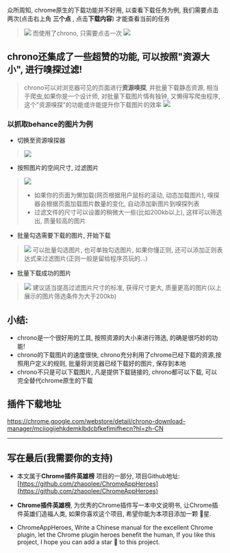 众所周知, chrome原生的下载功能并不好用, 以查看下载任务为例, 我们需要点击两次(点击右上角 **三个点** , 点击**下载内容**) 才能查看当前的任务
> ![](https://upload-images.jianshu.io/upload_images/3203841-9148044af050bce0.png?imageMogr2/auto-orient/strip%7CimageView2/2/w/1240)
而使用了chrono, 只需要点击一次
> ![](https://upload-images.jianshu.io/upload_images/3203841-4a1fe4f8fd059f77.png?imageMogr2/auto-orient/strip%7CimageView2/2/w/1240)

## chrono还集成了一些超赞的功能, 可以按照"资源大小", 进行嗅探过滤!
> chrono可以对浏览器可见的页面进行**资源嗅探**, 并批量下载静态资源, 相当于爬虫,如果你是一个设计师, 对批量下载图片情有独钟, 又懒得写爬虫程序, 这个"资源嗅探"的功能或许能提升你下载图片的效率
> ![](https://upload-images.jianshu.io/upload_images/3203841-15f7dbc3886ce27a.png?imageMogr2/auto-orient/strip%7CimageView2/2/w/1240)
### 以抓取behance的图片为例
- 切换至资源嗅探器
> ![](https://upload-images.jianshu.io/upload_images/3203841-f8b511543fc16bd6.png?imageMogr2/auto-orient/strip%7CimageView2/2/w/1240)
- 按照图片的空间尺寸, 过滤图片
> ![](https://upload-images.jianshu.io/upload_images/3203841-2763cff64d85b343.png?imageMogr2/auto-orient/strip%7CimageView2/2/w/1240)
> - 如果你的页面为懒加载(网页根据用户鼠标的滚动, 动态加载图片), 嗅探器会根据页面加载图片数量的变化, 自动添加新图片到嗅探列表
> - 过滤文件的尺寸可以设置的稍微大一些(比如200kb以上), 这样可以筛选出, 质量较高的图片
- 批量勾选需要下载的图片, 开始下载
> ![](https://upload-images.jianshu.io/upload_images/3203841-89ba4a1e7fb5bc2b.png?imageMogr2/auto-orient/strip%7CimageView2/2/w/1240)
> 可以批量勾选图片, 也可单独勾选图片, 如果你懂正则, 还可以添加正则表达式来过滤图片(正则一般是留给程序员玩的...)
- 批量下载成功的图片
> ![](https://upload-images.jianshu.io/upload_images/3203841-25db204baabcdf2c.png?imageMogr2/auto-orient/strip%7CimageView2/2/w/1240)
> 建议适当提高过滤图片尺寸的标准, 获得尺寸更大, 质量更高的图片(以上展示的图片筛选条件为大于200kb)



## 小结:
- chrono是一个很好用的工具, 按照资源的大小来进行筛选, 的确是很巧妙的功能!
- chrono的下载图片的速度很快, chrono充分利用了chrome已经下载的资源,按照用户定义的规则, 批量将浏览器已经下载好的图片, 保存到本地
- chrono不只是可以下载图片, 凡是提供下载链接的, chrono都可以下载, 可以完全替代chrome原生的下载


## 插件下载地址
https://chrome.google.com/webstore/detail/chrono-download-manager/mciiogijehkdemklbdcbfkefimifhecn?hl=zh-CN

---

## 写在最后(我需要你的支持)
- 本文属于**Chrome插件英雄榜** 项目的一部分, 项目Github地址: [https://github.com/zhaoolee/ChromeAppHeroes](https://github.com/zhaoolee/ChromeAppHeroes)

- **Chrome插件英雄榜**, 为优秀的Chrome插件写一本中文说明书, 让Chrome插件英雄们造福人类, 如果你喜欢这个项目, 希望你能为本项目添加一颗 🌟星.

- ChromeAppHeroes, Write a Chinese manual for the excellent Chrome plugin, let the Chrome plugin heroes benefit the human, If you like this project, I hope you can add a star 🌟 to this project.

